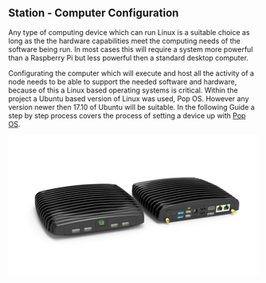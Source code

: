 ## Station - Computer Configuration
Any type of computing device which can run Linux is a suitable choice as long as the the hardware capabilities meet the computing needs of the software being run. In most cases this will require a system more powerful than a Raspberry Pi but less powerful then a standard desktop computer.

Configurating the computer which will execute and host all the activity of a node needs to be able to support the needed software and hardware, because of this a Linux based operating systems is critical. Within the project a Ubuntu based version of Linux was used, Pop OS. However any version newer then 17.10 of Ubuntu will be suitable. In the following Guide a step by step process covers the process of setting a device up with [Pop OS](https://linoxide.com/distros/install-pop_os-system76/).

![](Computer.png)

